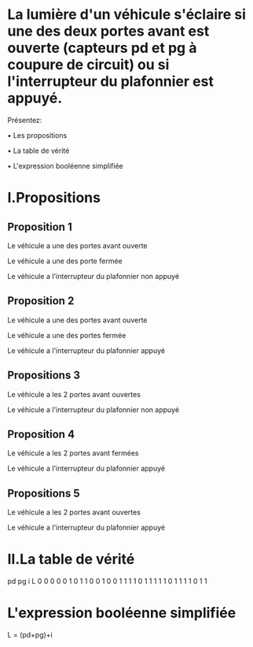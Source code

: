# La lumière d'un véhicule s'éclaire si une des deux portes avant est ouverte (capteurs pd et pg à coupure de circuit) ou si l'interrupteur du plafonnier est appuyé.

Présentez:

•	Les propositions

•	La table de vérité

•	L'expression booléenne simplifiée

# I.Propositions

## Proposition 1

Le véhicule a une des portes avant ouverte 

Le véhicule a une des porte fermée

Le véhicule a l'interrupteur du plafonnier non appuyé

## Proposition 2

Le véhicule a une des portes avant ouverte

Le véhicule a une des portes fermée

Le véhicule a l'interrupteur du plafonnier appuyé

## Propositions 3

Le véhicule a les 2 portes avant ouvertes

Le véhicule a l'interrupteur du plafonnier non appuyé

## Proposition 4

Le véhicule a les 2 portes avant fermées

Le véhicule a l'interrupteur du plafonnier appuyé

## Propositions 5

Le véhicule a les 2 portes avant ouvertes

Le véhicule a l'interrupteur du plafonnier appuyé

# II.La table de vérité

pd pg i L
 0 0  0 0
 0 1  0 1
 1 0  0 1
 0 0  1 1
 1 1  0 1
 1 1  1 1
 0 1  1 1
 1 0  1 1

# L'expression booléenne simplifiée

L = (pd+pg)+i

